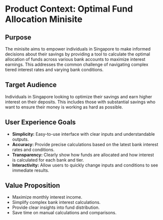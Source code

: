# Product Context: Optimal Fund Allocation Minisite

## Purpose
The minisite aims to empower individuals in Singapore to make informed decisions about their savings by providing a tool to calculate the optimal allocation of funds across various bank accounts to maximize interest earnings. This addresses the common challenge of navigating complex tiered interest rates and varying bank conditions.

## Target Audience
Individuals in Singapore looking to optimize their savings and earn higher interest on their deposits. This includes those with substantial savings who want to ensure their money is working as hard as possible.

## User Experience Goals
- **Simplicity:** Easy-to-use interface with clear inputs and understandable outputs.
- **Accuracy:** Provide precise calculations based on the latest bank interest rates and conditions.
- **Transparency:** Clearly show how funds are allocated and how interest is calculated for each bank and tier.
- **Interactivity:** Allow users to quickly change inputs and conditions to see immediate results.

## Value Proposition
- Maximize monthly interest income.
- Simplify complex bank interest calculations.
- Provide clear insights into fund distribution.
- Save time on manual calculations and comparisons.
